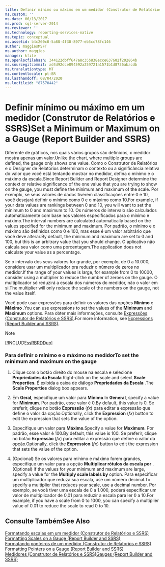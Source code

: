 ```yaml
---
title: Definir mínimo ou máximo em um medidor (Construtor de Relatórios e SSRS) | Microsoft Docs
ms.custom: ''
ms.date: 06/13/2017
ms.prod: sql-server-2014
ms.reviewer: ''
ms.technology: reporting-services-native
ms.topic: conceptual
ms.assetid: b4c260c0-5a88-4f30-8977-eb5cc78fc146
author: maggiesMSFT
ms.author: maggies
manager: kfile
ms.openlocfilehash: 344122dbff647a8c35b838ecce637602f202864b
ms.sourcegitcommit: ad4d92dce894592a259721a1571b1d8736abacdb
ms.translationtype: MT
ms.contentlocale: pt-BR
ms.lasthandoff: 08/04/2020
ms.locfileid: "87570442"
---
```

# <a name="set-a-minimum-or-maximum-on-a-gauge-report-builder-and-ssrs"></a><span data-ttu-id="90fce-102">Definir mínimo ou máximo em um medidor (Construtor de Relatórios e SSRS)</span><span class="sxs-lookup"><span data-stu-id="90fce-102">Set a Minimum or Maximum on a Gauge (Report Builder and SSRS)</span></span>
  <span data-ttu-id="90fce-103">Diferente de gráficos, nos quais vários grupos são definidos, o medidor mostra apenas um valor.</span><span class="sxs-lookup"><span data-stu-id="90fce-103">Unlike the chart, where multiple groups are defined, the gauge only shows one value.</span></span> <span data-ttu-id="90fce-104">Como o Construtor de Relatórios e o Designer de Relatórios determinam o contexto ou a significância relativa do valor que você está tentando mostrar no medidor, defina o mínimo e o máximo da escala.</span><span class="sxs-lookup"><span data-stu-id="90fce-104">Since Report Builder and Report Designer determine the context or relative significance of the one value that you are trying to show on the gauge, you must define the minimum and maximum of the scale.</span></span> <span data-ttu-id="90fce-105">Por exemplo, se seus valores de dados tiverem classificações entre 0 e 10, você desejará definir o mínimo como 0 e o máximo como 10.</span><span class="sxs-lookup"><span data-stu-id="90fce-105">For example, if your data values are rankings between 0 and 10, you will want to set the minimum to 0 and maximum to 10.</span></span> <span data-ttu-id="90fce-106">Os números do intervalo são calculados automaticamente com base nos valores especificados para o mínimo e máximo.</span><span class="sxs-lookup"><span data-stu-id="90fce-106">The interval numbers are calculated automatically based on the values specified for the minimum and maximum.</span></span> <span data-ttu-id="90fce-107">Por padrão, o mínimo e o máximo são definidos como 0 e 100, mas esse é um valor arbitrário que você deve alterar.</span><span class="sxs-lookup"><span data-stu-id="90fce-107">By default, the minimum and maximum are set to 0 and 100, but this is an arbitrary value that you should change.</span></span> <span data-ttu-id="90fce-108">O aplicativo não calcula seu valor como uma porcentagem.</span><span class="sxs-lookup"><span data-stu-id="90fce-108">The application does not calculate your value as a percentage.</span></span>  
  
 <span data-ttu-id="90fce-109">Se o intervalo dos seus valores for grande, por exemplo, de 0 a 10.000, considere usar um multiplicador pra reduzir o número de zeros no medidor.</span><span class="sxs-lookup"><span data-stu-id="90fce-109">If the range of your values is large, for example from 0 to 10000, consider using a multiplier to reduce the number of zeroes on the gauge.</span></span> <span data-ttu-id="90fce-110">O multiplicador só reduzirá a escala dos números do medidor, não o valor em si.</span><span class="sxs-lookup"><span data-stu-id="90fce-110">The multiplier will only reduce the scale of the numbers on the gauge, not the value itself.</span></span>  
  
 <span data-ttu-id="90fce-111">Você pode usar expressões para definir os valores das opções **Mínimo** e **Máximo** .</span><span class="sxs-lookup"><span data-stu-id="90fce-111">You can use expressions to set the values of the **Minimum** and **Maximum** options.</span></span> <span data-ttu-id="90fce-112">Para obter mais informações, consulte [Expressões &#40;Construtor de Relatórios e SSRS&#41;](expressions-report-builder-and-ssrs.md).</span><span class="sxs-lookup"><span data-stu-id="90fce-112">For more information, see [Expressions &#40;Report Builder and SSRS&#41;](expressions-report-builder-and-ssrs.md).</span></span>  
  
> [!NOTE]  
>  [!INCLUDE[ssRBRDDup](../../includes/ssrbrddup-md.md)]  
  
### <a name="to-set-the-minimum-and-maximum-on-the-gauge"></a><span data-ttu-id="90fce-113">Para definir o mínimo e o máximo no medidor</span><span class="sxs-lookup"><span data-stu-id="90fce-113">To set the minimum and maximum on the gauge</span></span>  
  
1.  <span data-ttu-id="90fce-114">Clique com o botão direito do mouse na escala e selecione **Propriedades da Escala**.</span><span class="sxs-lookup"><span data-stu-id="90fce-114">Right-click on the scale and select **Scale Properties**.</span></span> <span data-ttu-id="90fce-115">É exibida a caixa de diálogo **Propriedades da Escala** .</span><span class="sxs-lookup"><span data-stu-id="90fce-115">The **Scale Properties** dialog box appears.</span></span>  
  
2.  <span data-ttu-id="90fce-116">Em **Geral**, especifique um valor para **Mínimo**.</span><span class="sxs-lookup"><span data-stu-id="90fce-116">In **General**, specify a value for **Minimum**.</span></span> <span data-ttu-id="90fce-117">Por padrão, esse valor é 0.</span><span class="sxs-lookup"><span data-stu-id="90fce-117">By default, this value is 0.</span></span> <span data-ttu-id="90fce-118">Se preferir, clique no botão **Expressão** (*fx*) para editar a expressão que define o valor da opção.</span><span class="sxs-lookup"><span data-stu-id="90fce-118">Optionally, click the **Expression** (*fx*) button to edit the expression that sets the value of the option.</span></span>  
  
3.  <span data-ttu-id="90fce-119">Especifique um valor para **Máximo**.</span><span class="sxs-lookup"><span data-stu-id="90fce-119">Specify a value for **Maximum**.</span></span> <span data-ttu-id="90fce-120">Por padrão, esse valor é 100.</span><span class="sxs-lookup"><span data-stu-id="90fce-120">By default, this value is 100.</span></span> <span data-ttu-id="90fce-121">Se preferir, clique no botão **Expressão** (*fx*) para editar a expressão que define o valor da opção.</span><span class="sxs-lookup"><span data-stu-id="90fce-121">Optionally, click the **Expression** (*fx*) button to edit the expression that sets the value of the option.</span></span>  
  
4.  <span data-ttu-id="90fce-122">(Opcional) Se os valores para mínimo e máximo forem grandes, especifique um valor para a opção **Multiplicar rótulos da escala por** .</span><span class="sxs-lookup"><span data-stu-id="90fce-122">(Optional) If the values for your minimum and maximum are large, specify a value for the **Multiply scale labels by** option.</span></span> <span data-ttu-id="90fce-123">Para especificar um multiplicador que reduza sua escala, use um número decimal.</span><span class="sxs-lookup"><span data-stu-id="90fce-123">To specify a multiplier that reduces your scale, use a decimal number.</span></span> <span data-ttu-id="90fce-124">Por exemplo, se você tiver uma escala de 0 a 1.000, poderá especificar um valor de multiplicador de 0,01 para reduzir a escala para ler 0 a 10.</span><span class="sxs-lookup"><span data-stu-id="90fce-124">For example, if you have a scale from 0 to 1000, you can specify a multiplier value of 0.01 to reduce the scale to read 0 to 10.</span></span>  
  
## <a name="see-also"></a><span data-ttu-id="90fce-125">Consulte Também</span><span class="sxs-lookup"><span data-stu-id="90fce-125">See Also</span></span>  
 <span data-ttu-id="90fce-126">[Formatando escalas em um medidor &#40;Construtor de Relatórios e SSRS&#41;](formatting-scales-on-a-gauge-report-builder-and-ssrs.md) </span><span class="sxs-lookup"><span data-stu-id="90fce-126">[Formatting Scales on a Gauge &#40;Report Builder and SSRS&#41;](formatting-scales-on-a-gauge-report-builder-and-ssrs.md) </span></span>  
 <span data-ttu-id="90fce-127">[Formatando ponteiros de um medidor &#40;Construtor de Relatórios e SSRS&#41;](formatting-pointers-on-a-gauge-report-builder-and-ssrs.md) </span><span class="sxs-lookup"><span data-stu-id="90fce-127">[Formatting Pointers on a Gauge &#40;Report Builder and SSRS&#41;](formatting-pointers-on-a-gauge-report-builder-and-ssrs.md) </span></span>  
 [<span data-ttu-id="90fce-128">Medidores &#40;Construtor de Relatórios e SSRS&#41;</span><span class="sxs-lookup"><span data-stu-id="90fce-128">Gauges &#40;Report Builder and SSRS&#41;</span></span>](gauges-report-builder-and-ssrs.md)  
  
  
